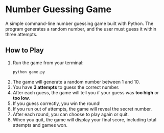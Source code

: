 # Number Guessing Game

A simple command-line number guessing game built with Python. The program generates a random number, and the user must guess it within three attempts.

## How to Play

1.  Run the game from your terminal:
    ```sh
    python game.py
    ```
2.  The game will generate a random number between 1 and 10.
3.  You have **3 attempts** to guess the correct number.
4.  After each guess, the game will tell you if your guess was **too high** or **too low**.
5.  If you guess correctly, you win the round!
6.  If you run out of attempts, the game will reveal the secret number.
7.  After each round, you can choose to play again or quit.
8.  When you quit, the game will display your final score, including total attempts and games won.
